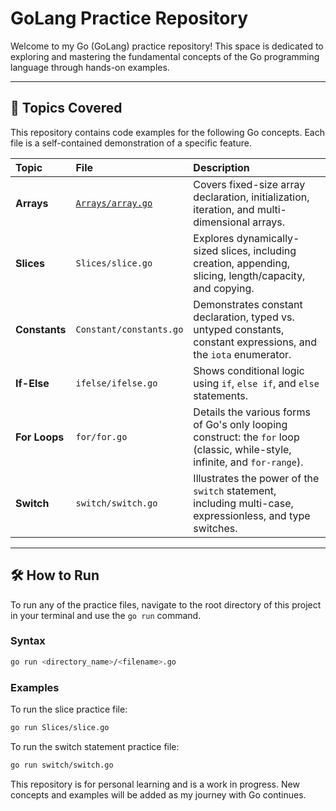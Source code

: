 # GoLang Practice Repository

Welcome to my Go (GoLang) practice repository! This space is dedicated to exploring and mastering the fundamental concepts of the Go programming language through hands-on examples.

---

## 🚀 Topics Covered

This repository contains code examples for the following Go concepts. Each file is a self-contained demonstration of a specific feature.

| Topic         | File                                   | Description                                                                                                                 |
| :------------ | :------------------------------------- | :-------------------------------------------------------------------------------------------------------------------------- |
| **Arrays**    | [`Arrays/array.go`](./Arrays/array.go) | Covers fixed-size array declaration, initialization, iteration, and multi-dimensional arrays.                               |
| **Slices**    | `Slices/slice.go`                      | Explores dynamically-sized slices, including creation, appending, slicing, length/capacity, and copying.                    |
| **Constants** | `Constant/constants.go`                | Demonstrates constant declaration, typed vs. untyped constants, constant expressions, and the `iota` enumerator.            |
| **If-Else**   | `ifelse/ifelse.go`                     | Shows conditional logic using `if`, `else if`, and `else` statements.                                                       |
| **For Loops** | `for/for.go`                           | Details the various forms of Go's only looping construct: the `for` loop (classic, while-style, infinite, and `for-range`). |
| **Switch**    | `switch/switch.go`                     | Illustrates the power of the `switch` statement, including multi-case, expressionless, and type switches.                   |

---

## 🛠️ How to Run

To run any of the practice files, navigate to the root directory of this project in your terminal and use the `go run` command.

### Syntax

```bash
go run <directory_name>/<filename>.go
```

### Examples

To run the slice practice file:

```bash
go run Slices/slice.go
```

To run the switch statement practice file:

```bash
go run switch/switch.go
```

This repository is for personal learning and is a work in progress. New concepts and examples will be added as my journey with Go continues.
